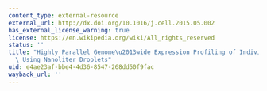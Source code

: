 ```yaml
---
content_type: external-resource
external_url: http://dx.doi.org/10.1016/j.cell.2015.05.002
has_external_license_warning: true
license: https://en.wikipedia.org/wiki/All_rights_reserved
status: ''
title: "Highly Parallel Genome\u2013wide Expression Profiling of Individual Cells\
  \ Using Nanoliter Droplets"
uid: e4ae23af-bbe4-4d36-8547-268dd50f9fac
wayback_url: ''
---
```

